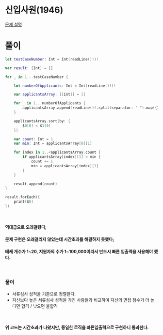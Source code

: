 # 신입사원(1946)
[문제 설명](https://www.acmicpc.net/problem/1946)

# 풀이
```swift
let testCaseNumber: Int = Int(readLine()!)!

var result: [Int] = []

for _ in 1...testCaseNumber {

    let numberOfApplicants: Int = Int(readLine()!)!

    var applicantsArray: [[Int]] = []

    for _ in 1...numberOfApplicants {
        applicantsArray.append(readLine()!.split(separator: " ").map({Int($0)!}))
    }

    applicantsArray.sort(by: {
        $0[0] < $1[0]
    })

    var count: Int = 1
    var min: Int = applicantsArray[0][1]

    for index in 1..<applicantsArray.count {
        if applicantsArray[index][1] < min {
            count += 1
            min = applicantsArray[index][1]
        }
    }

    result.append(count)
}

result.forEach({
    print($0)
})
```

<br/>

#### 역대급으로 오래걸렸다;
#### 문제 구현은 오래걸리지 않았는데 시간초과를 해결하지 못했다;
#### 테케 개수가 1~20, 지원자의 수가 1~100,000이라서 반드시 빠른 입출력을 사용해야 했다.

<br/>

### 풀이
* 서류심사 성적을 기준으로 정렬한다.
* 자신보다 높은 서류심사 성적을 가진 사람들과 비교하여 자신의 면접 점수가 더 높다면 합격 / 낮으면 불합격

<br/>

#### 위 코드는 시간초과가 나왔지만, 동일한 로직을 빠른입출력으로 구현하니 통과한다.